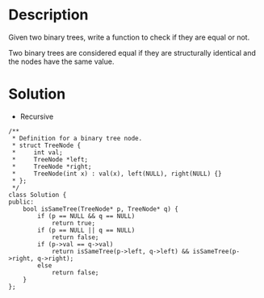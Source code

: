 # Description

Given two binary trees, write a function to check if they are equal or not.

Two binary trees are considered equal if they are structurally identical and the nodes have the same value.

# Solution
- Recursive
```
/**
 * Definition for a binary tree node.
 * struct TreeNode {
 *     int val;
 *     TreeNode *left;
 *     TreeNode *right;
 *     TreeNode(int x) : val(x), left(NULL), right(NULL) {}
 * };
 */
class Solution {
public:
    bool isSameTree(TreeNode* p, TreeNode* q) {
        if (p == NULL && q == NULL) 
            return true;
        if (p == NULL || q == NULL)
            return false;
        if (p->val == q->val)
            return isSameTree(p->left, q->left) && isSameTree(p->right, q->right);
        else
            return false;
    }
};
```
